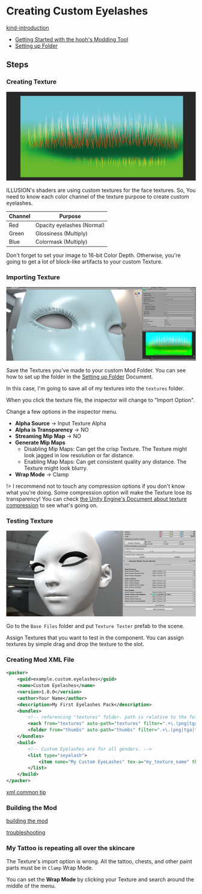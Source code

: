# Creating Custom Eyelashes

[kind-introduction](../common/tutorial-introduction.md ':include')

-   [Getting Started with the hooh's Modding Tool](/getting_started.md)
-   [Setting up Folder](/tutorials/gearing-up.md)

## Steps

### Creating Texture

![](imgs/eyl_00.png)

ILLUSION's shaders are using custom textures for the face textures. So, You need to know each color channel of the texture purpose to create custom eyelashes.

| Channel | Purpose                    |
| ------- | -------------------------- |
| Red     | Opacity eyelashes (Normal) |
| Green   | Glossiness (Multiply)      |
| Blue    | Colormask (Multiply)       |

Don't forget to set your image to 16-bit Color Depth. Otherwise, you're going to get a lot of block-like artifacts to your custom Texture.

### Importing Texture

![](imgs/eyl_01.png)

Save the Textures you've made to your custom Mod Folder. You can see how to set up the folder in the [Setting up Folder](/tutorials/gearing-up.md) Document.

In this case, I'm going to save all of my textures into the `textures` folder.

When you click the texture file, the inspector will change to "Import Option".

Change a few options in the inspector menu.

-   **Alpha Source** → Input Texture Alpha
-   **Alpha is Transparency** → NO
-   **Streaming Mip Map** → NO
-   **Generate Mip Maps**
    -   Disabling Mip Maps: Can get the crisp Texture. The Texture might look jagged in low resolution or far distance.
    -   Enabling Map Maps: Can get consistent quality any distance. The Texture might look blurry.
-   **Wrap Mode** → Clamp

!> I recommend not to touch any compression options if you don't know what you're doing. Some compression option will make the Texture lose its transparency! You can check [the Unity Engine's Document about texture compression](https://docs.unity3d.com/Manual/class-TextureImporterOverride.html) to see what's going on.

### Testing Texture

![](imgs/eyl_02.png)

Go to the `Base Files` folder and put `Texture Tester` prefab to the scene.

Assign Textures that you want to test in the component. You can assign textures by simple drag and drop the texture to the slot.

### Creating Mod XML File

```xml
<packer>
    <guid>example.custom.eyelashes</guid>
    <name>Custom Eyelashes</name>
    <version>1.0.0</version>
    <author>Your Name</author>
    <description>My First Eyelashes Pack</description>
    <bundles>
        <!-- referencing "textures" folder. path is relative to the folder where mod.xml is present -->
        <each from="textures" auto-path="textures" filter=".+\.(png|tga|tif|psd)"/>
        <folder from="thumbs" auto-path="thumbs" filter=".+\.(png|tga|tif|psd)"/>
    </bundles>
    <build>
        <!-- Custom Eyelashes are for all genders. -->
        <list type="seyelash">
            <item name="My Custom EyeLashes" tex-a="my_texture_name" thumb="my_thumbnail_name"/>
        </list>
    </build>
</packer>
```

[xml common tip](../common/xml-common.md ':include')

### Building the Mod

[building the mod](../common/building-mod.md ':include')

[troubleshooting](../common/trouble-shooting.md ':include')

### My Tattoo is repeating all over the skincare

The Texture's import option is wrong. All the tattoo, chests, and other paint parts must be in `Clamp` Wrap Mode.

You can set the **Wrap Mode** by clicking your Texture and search around the middle of the menu.
